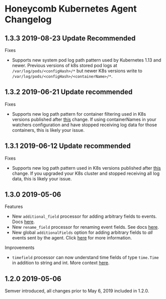 # Honeycomb Kubernetes Agent Changelog

## 1.3.3 2019-08-23 Update Recommended

Fixes

- Supports new system pod log path pattern used by Kubernetes 1.13 and newer. Previous versions of k8s stored pod logs at `/var/log/pods/<configHash>/*` but newer K8s versions write to `/var/log/pods/<configHash>/<containerName>/*`.

## 1.3.2 2019-06-21 Update recommended

Fixes

- Supports new log path pattern for container filtering used in K8s versions published after [this](https://github.com/kubernetes/kubernetes/pull/74441) change. If using containerNames in your watchers configuration and have stopped receiving log data for those containers, this is likely your issue.

## 1.3.1 2019-06-12 Update recommended

Fixes

- Supports new log path pattern used in K8s versions published after [this](https://github.com/kubernetes/kubernetes/pull/74441) change. If you upgraded your K8s cluster and stopped receiving all log data, this is likely your issue.

## 1.3.0 2019-05-06

Features

- New `additional_field` processor for adding arbitrary fields to events. Docs [here](https://github.com/honeycombio/honeycomb-kubernetes-agent/blob/master/docs/configuration-reference.md#additional_fields).
- New `rename_field` processor for renaming event fields. See docs [here](https://github.com/honeycombio/honeycomb-kubernetes-agent/blob/master/docs/configuration-reference.md#rename_field).
- New global `additionalFields` option for adding arbitrary fields to _all_ events sent by the agent. Click [here](https://github.com/honeycombio/honeycomb-kubernetes-agent/blob/master/docs/configuration-reference.md#additionalfields) for more information.

Improvements

- `timefield` processor can now understand time fields of type `time.Time` in addition to string and int. More context [here](https://github.com/honeycombio/honeycomb-kubernetes-agent/issues/35).

## 1.2.0 2019-05-06

Semver introduced, all changes prior to May 6, 2019 included in 1.2.0.
